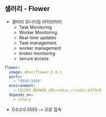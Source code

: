 ## 샐러리 - Flower

- 샐러리 모니터링 라이브러리
    - Task Monitoring
    - Worker Monitoring
    - Real-time updates
    - Task management
    - worker management
    - broker monitoring
    - secure access
```yml
flower:
  image: mher/flower:2.0.1
  ports:
    - "5555:5555"
  environment:
    - CELERY_BROKER_URL=redis://redis:6379/0
  depends_on:
    - celery
```
- 0.0.0.0:5555 -> 으로 접속